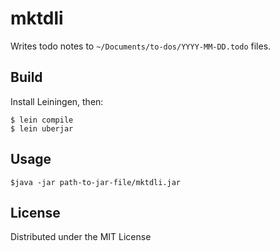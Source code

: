 # mktdli

Writes todo notes to `~/Documents/to-dos/YYYY-MM-DD.todo` files.

## Build

Install Leiningen, then:

	$ lein compile
	$ lein uberjar

## Usage

	$java -jar path-to-jar-file/mktdli.jar

## License

Distributed under the MIT License